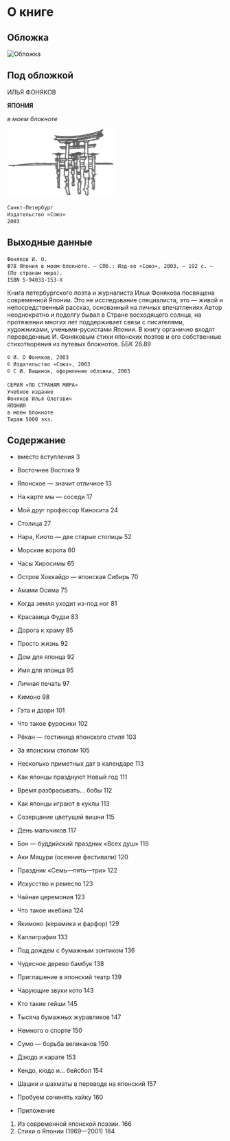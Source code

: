 ﻿# О книге

## Обложка

![Обложка](fonyakov\images\fon_cover.jpg)

## Под обложкой

ИЛЬЯ ФОНЯКОВ

**ЯПОНИЯ**

_*в моем блокноте*_

![Gates](fonyakov\images\gates.gif)

```
Санкт-Петербург
Издательство «Союз»
2003
```

## Выходные данные

```
Фоняков И. О.
Ф78 Япония в моем блокноте. — СПб.: Изд-во «Союз», 2003. — 192 с. — (По странам мира).
ISBN 5-94033-153-Х
```

Книга петербургского поэта и журналиста Ильи Фонякова посвящена современной Японии. Это не исследование специалиста, это — живой и непосредственный рассказ, основанный на личных впечатлениях Автор неоднократно и подолгу бывал в Стране восходящего солнца, на протяжении многих лет поддерживает связи с писателями, художниками, учеными-русистами Японии. В книгу органично входят переведенные И. Фоняковым стихи японских поэтов и его собственные стихотворения из путевых блокнотов. ББК 26.89

```
© И. О Фоняков, 2003
© Издательство «Союз», 2003
© С И. Ващенок, оформление обложки, 2003

СЕРИЯ «ПО СТРАНАМ МИРА»
Учебное издание
Фоняков Илья Олегович
ЯПОНИЯ
в моем блокноте
Тираж 5000 экз.
```

## Содержание

* вместо вступления    3 

* Восточнее Востока   9 
* Японское — значит отличное   13 
* На карте мы — соседи   17 
* Мой друг профессор Киносита   24 
* Столица   27 
* Нара, Киото — две старые столицы   52 
* Морские ворота   60 
* Часы Хиросимы   65 
* Остров Хоккайдо — японская Сибирь    70 
* Амами Осима   75 
* Когда земля уходит из-под ног   81 
* Красавица Фудзи   83 
* Дорога к храму   85 
* Просто жизнь    92 
 * Дом для японца   92  
 * Имя для японца   95  
 * Личная печать   97  
 * Кимоно   98  
 * Гэта и дзори    101  
 * Что такое фуросики   102  
 * Рёкан — гостиница японского стиля   103  
 * За японским столом   105  

* Несколько приметных дат в календаре    113 
 * Как японцы празднуют Новый год   111  
 * Время разбрасывать... бобы   112  
 * Как японцы играют в куклы   113  
 * Созерцание цветущей вишни   115  
 * День мальчиков   117  
 * Бон — буддийский праздник «Всех душ»   119  
 * Аки Мацури (осенние фестивали)   120  
 * Праздник «Семь—пять—три»    122  

* Искусство и ремесло   123 
 * Чайная церемония    123  
 * Что такое икебана   124  
 * Якимоно (керамика и фарфор)   129  
 * Каллиграфия   133  
 * Под дождем с бумажным зонтиком   136  
 * Чудесное дерево бамбук   138  
 * Приглашение в японский театр   139  
 * Чарующие звуки кото   143  
 * Кто такие гейши   145  
 * Тысяча бумажных журавликов   147  

* Немного о спорте   150 
 * Сумо — борьба великанов   150  
 * Дзюдо и карате   153  
 * Кендо, кюдо и... бейсбол   154  
 * Шашки и шахматы в переводе на японский   157  

* Пробуем сочинять хайку   160  

* Приложение 
 1. Из современной японской поэзии.       166  
 2. Стихи о Японии (1969—2001)   184  

